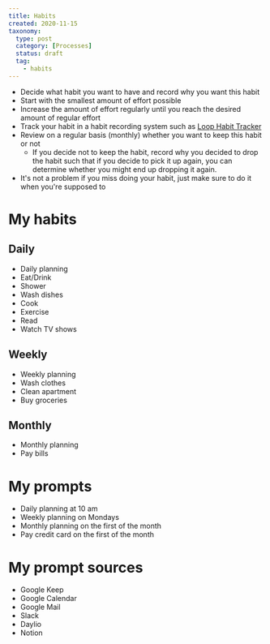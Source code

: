 ```yaml
---
title: Habits
created: 2020-11-15
taxonomy:
  type: post
  category: [Processes]
  status: draft
  tag:
    - habits
---
```


* Decide what habit you want to have and record why you want this habit
* Start with the smallest amount of effort possible
* Increase the amount of effort regularly until you reach the desired amount of regular effort
* Track your habit in a habit recording system such as [Loop Habit Tracker](https://play.google.com/store/apps/details?id=org.isoron.uhabits)
* Review on a regular basis (monthly) whether you want to keep this habit or not
	* If you decide not to keep the habit, record why you decided to drop the habit such that if you decide to pick it up again, you can determine whether you might end up dropping it again.
* It's not a problem if you miss doing your habit, just make sure to do it when you're supposed to

# My habits
## Daily
* Daily planning
* Eat/Drink
* Shower
* Wash dishes
* Cook
* Exercise
* Read
* Watch TV shows

## Weekly
* Weekly planning
* Wash clothes
* Clean apartment
* Buy groceries

## Monthly
* Monthly planning
* Pay bills

# My prompts
* Daily planning at 10 am
* Weekly planning on Mondays
* Monthly planning on the first of the month
* Pay credit card on the first of the month

# My prompt sources
* Google Keep
* Google Calendar
* Google Mail
* Slack
* Daylio
* Notion

